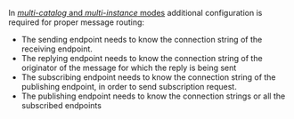 In [*multi-catalog* and *multi-instance* modes](/transports/sql/deployment-options.md) additional configuration is required for proper message routing:

 * The sending endpoint needs to know the connection string of the receiving endpoint.
 * The replying endpoint needs to know the connection string of the originator of the message for which the reply is being sent
 * The subscribing endpoint needs to know the connection string of the publishing endpoint, in order to send subscription request.
 * The publishing endpoint needs to know the connection strings or all the subscribed endpoints